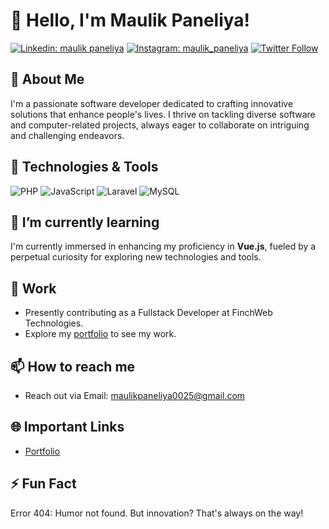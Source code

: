# 👋 Hello, I'm Maulik Paneliya!

[![Linkedin: maulik paneliya](https://img.shields.io/badge/-Maulik%20Paneliya-blue?style=flat-square&logo=Linkedin&logoColor=white&link=https://www.linkedin.com/in/maulik-paneliya-197a7b201/)](https://www.linkedin.com/in/maulik-paneliya-197a7b201/)
[![Instagram: maulik_paneliya](https://img.shields.io/badge/%20Maulik%20Paneliya-833ab4?style=flat-square&logo=Instagram&logoColor=white&link=https://www.instagram.com/maulik.paneliya/)](https://www.instagram.com/maulik.paneliya/)
[![Twitter Follow](https://img.shields.io/twitter/follow/paneliya_maulik?label=&s)](https://twitter.com/paneliya_maulik)

## 🚀 About Me

I'm a passionate software developer dedicated to crafting innovative solutions that enhance people's lives. I thrive on tackling diverse software and computer-related projects, always eager to collaborate on intriguing and challenging endeavors.

## 🔧 Technologies & Tools

![PHP](https://img.shields.io/badge/PHP-Tool-purple?style=flat-square&logo=php)
![JavaScript](https://img.shields.io/badge/JavaScript-Tool-yellow?style=flat-square&logo=javascript)
![Laravel](https://img.shields.io/badge/Laravel-Tool-red?style=flat-square&logo=laravel)
![MySQL](https://img.shields.io/badge/MySQL-Tool-red?style=flat-square&logo=mysql)

## 🌱 I’m currently learning

I'm currently immersed in enhancing my proficiency in **Vue.js**, fueled by a perpetual curiosity for exploring new technologies and tools.

## 💼 Work

- Presently contributing as a Fullstack Developer at FinchWeb Technologies.
- Explore my [portfolio](https://maulikpaneliya.netlify.app/) to see my work.

## 📫 How to reach me

- Reach out via Email: maulikpaneliya0025@gmail.com

## 🌐 Important Links

- [Portfolio](https://maulikpaneliya.netlify.app/)

## ⚡ Fun Fact

Error 404: Humor not found. But innovation? That's always on the way!
